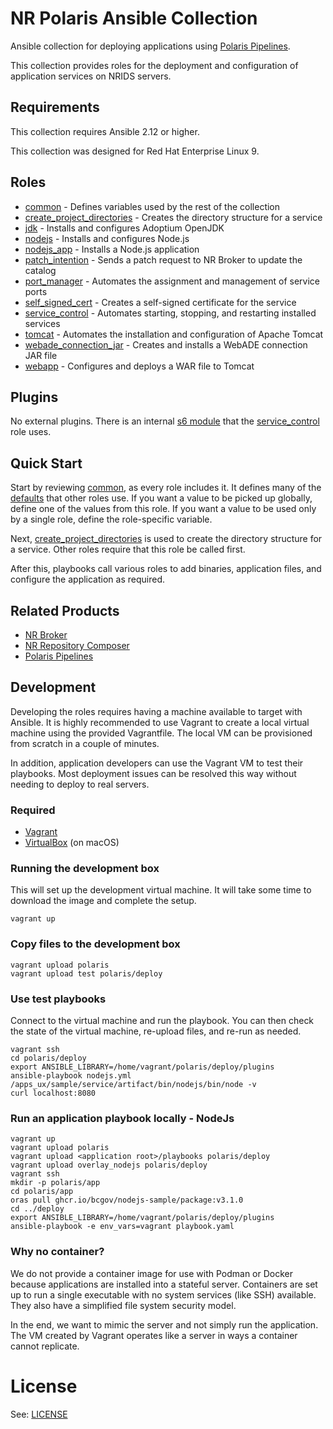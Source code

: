 # NR Polaris Ansible Collection

Ansible collection for deploying applications using [Polaris Pipelines](https://github.com/bcgov-nr/polaris-pipelines).

This collection provides roles for the deployment and configuration of application services on NRIDS servers.

## Requirements

This collection requires Ansible 2.12 or higher.

This collection was designed for Red Hat Enterprise Linux 9.

## Roles

- [common](polaris/deploy/roles/common/README.md) - Defines variables used by the rest of the collection
- [create_project_directories](polaris/deploy/roles/create_project_directories/README.md) - Creates the directory structure for a service
- [jdk](polaris/deploy/roles/jdk/README.md) - Installs and configures Adoptium OpenJDK
- [nodejs](polaris/deploy/roles/nodejs/README.md) - Installs and configures Node.js
- [nodejs_app](polaris/deploy/roles/nodejs_app/README.md) - Installs a Node.js application
- [patch_intention](polaris/deploy/roles/patch_intention/README.md) - Sends a patch request to NR Broker to update the catalog
- [port_manager](polaris/deploy/roles/port_manager/README.md) - Automates the assignment and management of service ports
- [self_signed_cert](polaris/deploy/roles/self_signed_cert/README.md) - Creates a self-signed certificate for the service
- [service_control](polaris/deploy/roles/service_control/README.md) - Automates starting, stopping, and restarting installed services
- [tomcat](polaris/deploy/roles/tomcat/README.md) - Automates the installation and configuration of Apache Tomcat
- [webade_connection_jar](polaris/deploy/roles/webade_connection_jar/README.md) - Creates and installs a WebADE connection JAR file
- [webapp](polaris/deploy/roles/webapp/README.md) - Configures and deploys a WAR file to Tomcat

## Plugins

No external plugins. There is an internal [s6 module](polaris/deploy/plugins/modules/s6_service.py) that the [service_control](polaris/deploy/roles/service_control/README.md) role uses.

## Quick Start

Start by reviewing [common](polaris/deploy/roles/common/README.md), as every role includes it. It defines many of the [defaults](polaris/deploy/roles/common/defaults/main.yml) that other roles use. If you want a value to be picked up globally, define one of the values from this role. If you want a value to be used only by a single role, define the role-specific variable.

Next, [create_project_directories](polaris/deploy/roles/create_project_directories/README.md) is used to create the directory structure for a service. Other roles require that this role be called first.

After this, playbooks call various roles to add binaries, application files, and configure the application as required.

## Related Products

* [NR Broker](https://github.com/bcgov/nr-broker)
* [NR Repository Composer](https://github.com/bcgov/nr-repository-composer)
* [Polaris Pipelines](https://github.com/bcgov-nr/polaris-pipelines)

## Development

Developing the roles requires having a machine available to target with Ansible. It is highly recommended to use Vagrant to create a local virtual machine using the provided Vagrantfile. The local VM can be provisioned from scratch in a couple of minutes.

In addition, application developers can use the Vagrant VM to test their playbooks. Most deployment issues can be resolved this way without needing to deploy to real servers.

### Required

* [Vagrant](https://developer.hashicorp.com/vagrant)
* [VirtualBox](https://www.virtualbox.org) (on macOS)

### Running the development box

This will set up the development virtual machine. It will take some time to download the image and complete the setup.

```
vagrant up
```

### Copy files to the development box

```
vagrant upload polaris
vagrant upload test polaris/deploy
```

### Use test playbooks

Connect to the virtual machine and run the playbook. You can then check the state of the virtual machine, re-upload files, and re-run as needed.

```
vagrant ssh
cd polaris/deploy
export ANSIBLE_LIBRARY=/home/vagrant/polaris/deploy/plugins
ansible-playbook nodejs.yml
/apps_ux/sample/service/artifact/bin/nodejs/bin/node -v
curl localhost:8080
```

### Run an application playbook locally - NodeJs

```
vagrant up
vagrant upload polaris
vagrant upload <application root>/playbooks polaris/deploy
vagrant upload overlay_nodejs polaris/deploy
vagrant ssh
mkdir -p polaris/app
cd polaris/app
oras pull ghcr.io/bcgov/nodejs-sample/package:v3.1.0
cd ../deploy
export ANSIBLE_LIBRARY=/home/vagrant/polaris/deploy/plugins
ansible-playbook -e env_vars=vagrant playbook.yaml
```

### Why no container?

We do not provide a container image for use with Podman or Docker because applications are installed into a stateful server. Containers are set up to run a single executable with no system services (like SSH) available. They also have a simplified file system security model.

In the end, we want to mimic the server and not simply run the application. The VM created by Vagrant operates like a server in ways a container cannot replicate.

# License

See: [LICENSE](./LICENSE)
